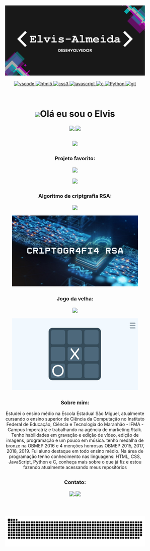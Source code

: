 <div style="background-image: url('./images/background.jpg'); padding: 30px;">

[![banner](./images/banner.jpg)](https://github.com/Elvis-Almeida)
    
<p align="center">
    <a target="_blank" href="https://code.visualstudio.com/">
        <img src="https://cdn.jsdelivr.net/gh/devicons/devicon/icons/vscode/vscode-original.svg" alt="vscode" width="40" height="40"/>
    </a>
    <a target="_blank" href="https://developer.mozilla.org/pt-BR/docs/Web/HTML">
        <img src="https://cdn.jsdelivr.net/gh/devicons/devicon/icons/html5/html5-plain.svg" alt="html5" width="40" height="40"/>
    </a>
    <a target="_blank" href="https://developer.mozilla.org/pt-BR/docs/Web/CSS">
        <img src="https://cdn.jsdelivr.net/gh/devicons/devicon/icons/css3/css3-plain.svg" alt="css3" width="40" height="40"/>
    </a>
    <a target="_blank" href="https://developer.mozilla.org/en-US/docs/Web/JavaScript">
        <img src="https://cdn.jsdelivr.net/gh/devicons/devicon/icons/javascript/javascript-original.svg" alt="javascript" width="40" height="40"/>
    </a>
    <a target="_blank" href="https://github.com/Elvis-Almeida/C">
        <img src="https://cdn.jsdelivr.net/gh/devicons/devicon/icons/c/c-original.svg" alt="c" width="40" height="40"/>
    </a>
    <a target="_blank" href="https://python.org/">
        <img src="https://cdn.jsdelivr.net/gh/devicons/devicon/icons/python/python-original.svg" alt="Python" width="40" height="40"/>
    </a>
    <a target="_blank" href="https://git-scm.com/">
        <img src="https://cdn.jsdelivr.net/gh/devicons/devicon/icons/git/git-original.svg" alt="git" width="40" height="40"/>
    </a>
</p>

<br>

<h4 align="center">

<h1 align="center"><img src="https://media.giphy.com/media/hvRJCLFzcasrR4ia7z/giphy.gif" width="25px">Olá eu sou o Elvis</h1></img>

<p align="center">
    <a target="_blank" href="https://github.com/Elvis-Almeida">
        <img
        align="center"
        height="150em"
        src="https://github-readme-stats.vercel.app/api?username=Elvis-Almeida&show_icons=true&include_all_commits=true&count_private=true&theme=tokyonight"
        />
    </a>
    <a target="_blank" href="https://github.com/Elvis-Almeida">
        <img
        align="center"
        height="150em"
        src="https://github-readme-stats.vercel.app/api/top-langs/?username=Elvis-Almeida&show_icons=true&include_all_commits=true&count_private=true&layout=compact&theme=tokyonight"
        />
    </a>
</p>

##

<p align="center">
        <a target="_blank" href="https://github.com/Elvis-Almeida">
            <img
            align="center"
            src="https://github-profile-trophy.vercel.app/?username=Elvis-Almeida&theme=onedark&no-frame=true&row=1&&margin-w=20&no-bg=true"
            />
        </a>
    </a>
</p>

##

<h3 align="center">Projeto favorito:</h3>

<p align="center">
    <a target="_blank" href="https://github.com/Elvis-Almeida/Elvis-Almeida-Servidor-Linux/wiki/01.-Introdu%C3%A7%C3%A3o">
        <img
        align="center"
        height="120em"
        src="https://github-readme-stats.vercel.app/api/pin/?username=Elvis-Almeida&repo=Elvis-Almeida-Servidor-Linux&theme=tokyonight">
        </img> </a>
        <br><br>
    <a target="_blank" href="https://github.com/Elvis-Almeida/Elvis-Almeida-Servidor-Linux/wiki/01.-Introdu%C3%A7%C3%A3o">
        <img
        align="center"
        width="400em"
        src="https://user-images.githubusercontent.com/70353348/236641774-2d13c069-9ce8-4995-b198-fe64aa8cc8e2.png">
        </img>
    </a>
</p>

##

<h3 align="center">Algoritmo de criptgrafia RSA:</h3>

<p align="center">
    <a target="_blank" href="https://github.com/vinicius4006/RSA2">
        <img
        align="center"
        height="120em"
        src="https://github-readme-stats.vercel.app/api/pin/?username=vinicius4006&repo=RSA2&theme=tokyonight">
        </img>
    </a>
    <br><br>
    <a target="_blank" href="https://github.com/vinicius4006/RSA2">
        <img
        align="center"
        width="400em"
        src="./images/Criptografia-RSA.png">
        </img>    
    </a>
</p>

##

<h3 align="center">Jogo da velha:</h3>

<p align="center">
    <a target="_blank" href="https://github.com/Elvis-Almeida/Jogo-da-Velha">
        <img
        align="center"
        height="120em"
        src="https://github-readme-stats.vercel.app/api/pin/?username=Elvis-Almeida&repo=Jogo-da-velha&theme=tokyonight">
        </img> </a>
        <br><br>
    <a target="_blank" href="https://elvis-almeida.github.io/Jogo-da-Velha/">
        <img
        align="center"
        width="400em"
        src="./images/tela-jogo-da-velha.jpg">
        </img>
    </a>
</p>

##

<h3 align="center">Sobre mim:</h3>
<p align="center">Estudei o ensino médio na Escola Estadual São Miguel, atualmente cursando o ensino superior de Ciência da Computação no Instituto Federal de Educação, Ciência e Tecnologia do Maranhão - IFMA - Campus Imperatriz e trabalhando na agência de marketing 9talk. Tenho habilidades em gravação e edição de vídeo, edição de imagens, programação e um pouco em música. tenho medalha de bronze na OBMEP 2016 e 4 menções honrosas OBMEP 2015, 2017, 2018, 2019. Fui aluno destaque em todo ensino médio. Na área de programação tenho conhecimento nas linguagens: HTML, CSS, JavaScript, Python e C, conheça mais sobre o que já fiz e estou fazendo atualmente acessando meus repositórios</p>

##

<h3 align="center">Contato:</h3>
<p align="center">
    <a target="_blank" href="https://www.instagram.com/elvis_almeida_dev/">
        <img
        align="center"
        src="https://img.shields.io/badge/Instagram-1C1C1C?style=for-the-badge&logo=instagram&logoColor=00FFFF"
        />
    </a>
    <!-- <a target="_blank" href="">
        <img
        align="center"
        src="https://img.shields.io/badge/Twitter-1C1C1C?style=for-the-badge&logo=twitter&logoColor=00FFFF"
        />
    </a>
    <a target="_blank" href="https://discord.gg/meu-server">
        <img
        align="center"
        src="https://img.shields.io/badge/Discord-1C1C1C?style=for-the-badge&logo=discord&logoColor=00FFFF">
    </a>
    --> <a target="_blank" href="https://www.linkedin.com/in/elvis-almeida1/">
        <img
            align="center"
            src="https://img.shields.io/badge/LinkedIn-1C1C1C?style=for-the-badge&logo=linkedin&logoColor=00FFFF"
    </a>
    <!-- 
    <a target="_blank" href="https://www.youtube.com/channel/link-do-canal">
        <img
        align="center"
        src="https://img.shields.io/badge/YouTube-1C1C1C?style=for-the-badge&logo=youtube&logoColor=00FFFF"
        />
    </a> -->
</p>
<br>
<br>

![Snake animation](https://github.com/Elvis-Almeida/Elvis-Almeida/blob/output/github-contribution-grid-snake.svg)

</div>
